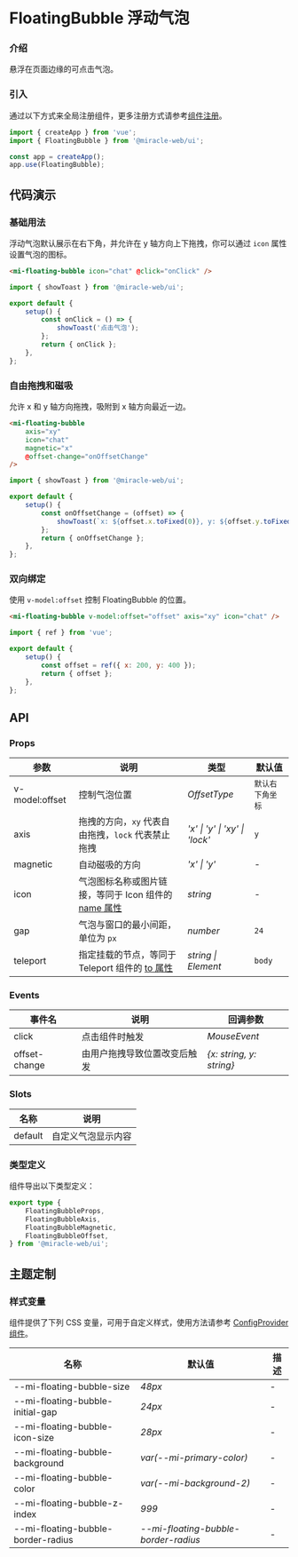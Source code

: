 # FloatingBubble 浮动气泡

### 介绍

悬浮在页面边缘的可点击气泡。

### 引入

通过以下方式来全局注册组件，更多注册方式请参考[组件注册](#/zh-CN/advanced-usage#zu-jian-zhu-ce)。

```js
import { createApp } from 'vue';
import { FloatingBubble } from '@miracle-web/ui';

const app = createApp();
app.use(FloatingBubble);
```

## 代码演示

### 基础用法

浮动气泡默认展示在右下角，并允许在 y 轴方向上下拖拽，你可以通过 `icon` 属性设置气泡的图标。

```html
<mi-floating-bubble icon="chat" @click="onClick" />
```

```js
import { showToast } from '@miracle-web/ui';

export default {
    setup() {
        const onClick = () => {
            showToast('点击气泡');
        };
        return { onClick };
    },
};
```

### 自由拖拽和磁吸

允许 x 和 y 轴方向拖拽，吸附到 x 轴方向最近一边。

```html
<mi-floating-bubble
    axis="xy"
    icon="chat"
    magnetic="x"
    @offset-change="onOffsetChange"
/>
```

```js
import { showToast } from '@miracle-web/ui';

export default {
    setup() {
        const onOffsetChange = (offset) => {
            showToast(`x: ${offset.x.toFixed(0)}, y: ${offset.y.toFixed(0)}`);
        };
        return { onOffsetChange };
    },
};
```

### 双向绑定

使用 `v-model:offset` 控制 FloatingBubble 的位置。

```html
<mi-floating-bubble v-model:offset="offset" axis="xy" icon="chat" />
```

```js
import { ref } from 'vue';

export default {
    setup() {
        const offset = ref({ x: 200, y: 400 });
        return { offset };
    },
};
```

## API

### Props

| 参数 | 说明 | 类型 | 默认值 |
| --- | --- | --- | --- |
| v-model:offset | 控制气泡位置 | _OffsetType_ | `默认右下角坐标` |
| axis | 拖拽的方向，`xy` 代表自由拖拽，`lock` 代表禁止拖拽 | _'x' \| 'y' \| 'xy' \| 'lock'_ | `y` |
| magnetic | 自动磁吸的方向 | _'x' \| 'y'_ | - |
| icon | 气泡图标名称或图片链接，等同于 Icon 组件的 [name 属性](#/zh-CN/icon#props) | _string_ | - |
| gap | 气泡与窗口的最小间距，单位为 `px` | _number_ | `24` |
| teleport | 指定挂载的节点，等同于 Teleport 组件的 [to 属性](https://cn.vuejs.org/api/built-in-components.html#teleport) | _string \| Element_ | `body` |

### Events

| 事件名        | 说明                         | 回调参数                 |
| ------------- | ---------------------------- | ------------------------ |
| click         | 点击组件时触发               | _MouseEvent_             |
| offset-change | 由用户拖拽导致位置改变后触发 | _{x: string, y: string}_ |

### Slots

| 名称    | 说明               |
| ------- | ------------------ |
| default | 自定义气泡显示内容 |

### 类型定义

组件导出以下类型定义：

```ts
export type {
    FloatingBubbleProps,
    FloatingBubbleAxis,
    FloatingBubbleMagnetic,
    FloatingBubbleOffset,
} from '@miracle-web/ui';
```

## 主题定制

### 样式变量

组件提供了下列 CSS 变量，可用于自定义样式，使用方法请参考 [ConfigProvider 组件](#/zh-CN/config-provider)。

| 名称 | 默认值 | 描述 |
| --- | --- | --- |
| --mi-floating-bubble-size | _48px_ | - |
| --mi-floating-bubble-initial-gap | _24px_ | - |
| --mi-floating-bubble-icon-size | _28px_ | - |
| --mi-floating-bubble-background | _var(--mi-primary-color)_ | - |
| --mi-floating-bubble-color | _var(--mi-background-2)_ | - |
| --mi-floating-bubble-z-index | _999_ | - |
| --mi-floating-bubble-border-radius | _--mi-floating-bubble-border-radius_ | - |

